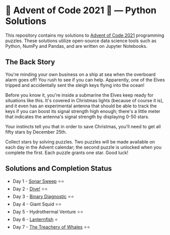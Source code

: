 # 🎅 Advent of Code 2021 🎄 — Python Solutions

This repository contains my solutions to [Advent of Code 2021](https://adventofcode.com/) programming puzzles. These solutions utilize open-source data science tools such as Python, NumPy and Pandas, and are written on Jupyter Notebooks.


The Back Story
-----
You're minding your own business on a ship at sea when the overboard alarm goes off! You rush to see if you can help. Apparently, one of the Elves tripped and accidentally sent the sleigh keys flying into the ocean!

Before you know it, you're inside a submarine the Elves keep ready for situations like this. It's covered in Christmas lights (because of course it is), and it even has an experimental antenna that should be able to track the keys if you can boost its signal strength high enough; there's a little meter that indicates the antenna's signal strength by displaying 0-50 stars.

Your instincts tell you that in order to save Christmas, you'll need to get all fifty stars by December 25th.

Collect stars by solving puzzles. Two puzzles will be made available on each day in the Advent calendar; the second puzzle is unlocked when you complete the first. Each puzzle grants one star. Good luck!


Solutions and Completion Status
-----
* Day 1 - [Sonar Sweep](https://github.com/ruthgn/Advent-of-Code-2021/blob/main/Day%201/Day%201%20Solution.ipynb) ⭐⭐
* Day 2 - [Dive!](https://github.com/ruthgn/Advent-of-Code-2021/blob/main/Day%202/Day%202%20Solution.ipynb) ⭐⭐
* Day 3 - [Binary Diagnostic](https://github.com/ruthgn/Advent-of-Code-2021/tree/main/Day%203) ⭐⭐
* Day 4 - Giant Squid ⭐⭐
* Day 5 - Hydrothermal Venture ⭐⭐
* Day 6 - [Lanternfish](https://github.com/ruthgn/Advent-of-Code-2021/tree/main/Day%206) ⭐
* Day 7 - [The Treachery of Whales](https://github.com/ruthgn/Advent-of-Code-2021/blob/main/Day%207/Day%207%20Solution.ipynb) ⭐⭐
